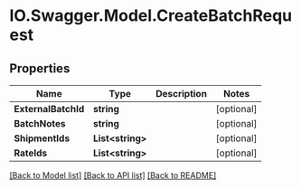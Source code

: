 # IO.Swagger.Model.CreateBatchRequest
## Properties

Name | Type | Description | Notes
------------ | ------------- | ------------- | -------------
**ExternalBatchId** | **string** |  | [optional] 
**BatchNotes** | **string** |  | [optional] 
**ShipmentIds** | **List&lt;string&gt;** |  | [optional] 
**RateIds** | **List&lt;string&gt;** |  | [optional] 

[[Back to Model list]](../README.md#documentation-for-models) [[Back to API list]](../README.md#documentation-for-api-endpoints) [[Back to README]](../README.md)

